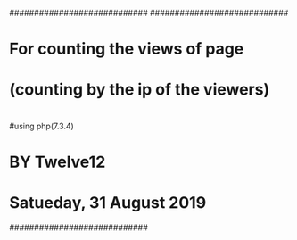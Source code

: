 ############################
############################
# For counting the views of page
#
# (counting by the ip of the viewers)
#
#using     php(7.3.4)
#
#		BY Twelve12
#		Satueday, 31 August 2019
############################